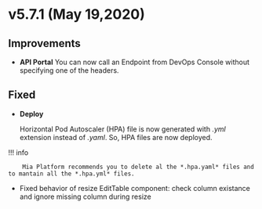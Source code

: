 # v5.7.1 (May 19,2020)

## Improvements

* **API Portal** 
    You can now call an Endpoint from DevOps Console without specifying one of the headers.

    

## Fixed

* **Deploy** 

    Horizontal Pod Autoscaler (HPA) file is now generated with *.yml* extension instead of *.yaml*. So, HPA files are now deployed.

!!! info

        Mia Platform recommends you to delete al the *.hpa.yaml* files and to mantain all the *.hpa.yml* files.

* Fixed behavior of resize EditTable component: check column existance and ignore missing column during resize